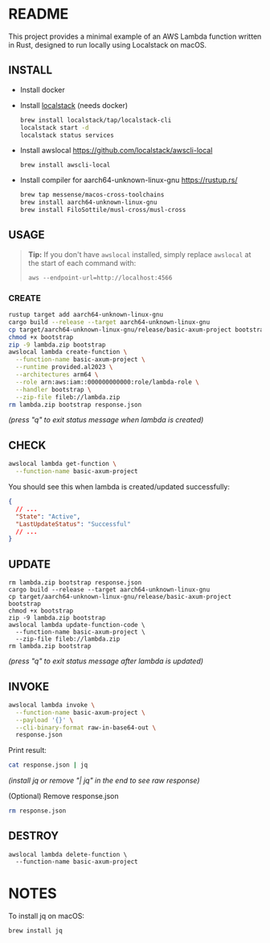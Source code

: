 # README

This project provides a minimal example of an AWS Lambda function written in Rust, designed to run locally using Localstack on macOS.

## INSTALL

- Install docker

- Install [localstack](https://www.localstack.cloud) (needs docker)

  ```sh
  brew install localstack/tap/localstack-cli
  localstack start -d
  localstack status services
  ```

- Install awslocal
  https://github.com/localstack/awscli-local

  ```
  brew install awscli-local
  ```

- Install compiler for aarch64-unknown-linux-gnu
  https://rustup.rs/
  ```sh
  brew tap messense/macos-cross-toolchains
  brew install aarch64-unknown-linux-gnu
  brew install FiloSottile/musl-cross/musl-cross
  ```

## USAGE

> **Tip:** If you don't have `awslocal` installed, simply replace `awslocal` at the start of each command with:
>
> ```
> aws --endpoint-url=http://localhost:4566
> ```

### CREATE

```sh
rustup target add aarch64-unknown-linux-gnu
cargo build --release --target aarch64-unknown-linux-gnu
cp target/aarch64-unknown-linux-gnu/release/basic-axum-project bootstrap
chmod +x bootstrap
zip -9 lambda.zip bootstrap
awslocal lambda create-function \
  --function-name basic-axum-project \
  --runtime provided.al2023 \
  --architectures arm64 \
  --role arn:aws:iam::000000000000:role/lambda-role \
  --handler bootstrap \
  --zip-file fileb://lambda.zip
rm lambda.zip bootstrap response.json
```

_(press "q" to exit status message when lambda is created)_

## CHECK

```sh
awslocal lambda get-function \
  --function-name basic-axum-project
```

You should see this when lambda is created/updated successfully:

```json
{
  // ...
  "State": "Active",
  "LastUpdateStatus": "Successful"
  // ...
}
```

## UPDATE

```
rm lambda.zip bootstrap response.json
cargo build --release --target aarch64-unknown-linux-gnu
cp target/aarch64-unknown-linux-gnu/release/basic-axum-project bootstrap
chmod +x bootstrap
zip -9 lambda.zip bootstrap
awslocal lambda update-function-code \
  --function-name basic-axum-project \
  --zip-file fileb://lambda.zip
rm lambda.zip bootstrap
```

_(press "q" to exit status message after lambda is updated)_

## INVOKE

```sh
awslocal lambda invoke \
  --function-name basic-axum-project \
  --payload '{}' \
  --cli-binary-format raw-in-base64-out \
  response.json
```

Print result:

```sh
cat response.json | jq
```

_(install jq or remove "| jq" in the end to see raw response)_

(Optional) Remove response.json

```sh
rm response.json
```

## DESTROY

```
awslocal lambda delete-function \
  --function-name basic-axum-project
```

# NOTES

To install jq on macOS:

```sh
brew install jq
```
